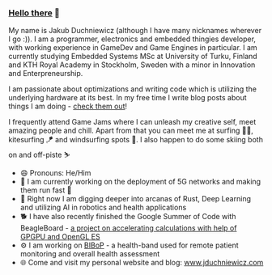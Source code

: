 ### [Hello there](https://www.youtube.com/watch?v=rEq1Z0bjdwc) 👋

My name is Jakub Duchniewicz (although I have many nicknames wherever I go :)). I am a programmer, electronics and embedded thingies developer, with working experience in GameDev and Game Engines in particular. I am currently studying Embedded Systems MSc at University of Turku, Finland and KTH Royal Academy in Stockholm, Sweden with a minor in Innovation and Enterpreneurship. 

I am passionate about optimizations and writing code which is utilizing the underlying hardware at its best. In my free time I write blog posts about things I am doing - [check them out](https://jduchniewicz.com/posts/)!

I frequently attend Game Jams where I can unleash my creative self, meet amazing people and chill. Apart from that you can meet me at surfing 🏄‍♂️, kitesurfing 🪁 and windsurfing spots 🤙. I also happen to do some skiing both on and off-piste ⛷️

- 😄 Pronouns: He/Him
- 🏢 I am currently working on the deployment of 5G networks and making them run fast 🏃
- 🌱 Right now I am digging deeper into arcanas of Rust, Deep Learning and utilizing AI in robotics and health applications
- 🐕 I have also recently finished the Google Summer of Code with BeagleBoard - [a project on accelerating calculations with help of GPGPU and OpenGL ES](https://jduchniewicz.github.io/gsoc2021-blog/)
- ⚙️ I am working on [BIBoP](https://github.com/JDuchniewicz/BIBoP) - a health-band used for remote patient monitoring and overall health assessment
- 🌐 Come and visit my personal website and blog: www.jduchniewicz.com
